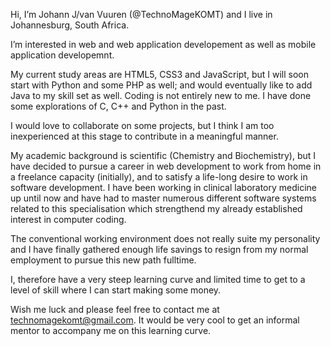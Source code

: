 Hi, I’m Johann J/van Vuuren (@TechnoMageKOMT) and I live in Johannesburg, South Africa.  

I’m interested in web and web application developement as well as mobile application developemnt.  

My current study areas are HTML5, CSS3 and JavaScript, but I will soon start with Python and some PHP as well; and would eventually like to add Java to my skill set as well. Coding is not entirely new to me. I have done some explorations of C, C++ and Python in the past.  

I would love to collaborate on some projects, but I think I am too inexperienced at this stage to contribute in a meaningful manner.  

My academic background is scientific (Chemistry and Biochemistry), but I have decided to pursue a career in web development to work from home in a freelance capacity (initially), and to satisfy a life-long desire to work in software development. I have been working in clinical laboratory 
medicine up until now and have had to master numerous different software systems related to this specialisation which strengthend my already established interest in computer coding.

The conventional working environment does not really suite my personality and I have finally gathered enough life savings to resign from my normal employment to pursue this new path fulltime.

I, therefore have a very steep learning curve and limited time to get to a level of skill where I can start making some money.

Wish me luck and please feel free to contact me at technomagekomt@gmail.com. It would be very cool to get an informal mentor to accompany me on this learning curve.

